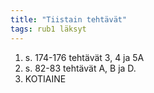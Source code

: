```yaml
---
title: "Tiistain tehtävät"
tags: rub1 läksyt
---
```


1. s. 174-176 tehtävät 3, 4 ja 5A
2. s. 82-83 tehtävät A, B ja D.
3. KOTIAINE
